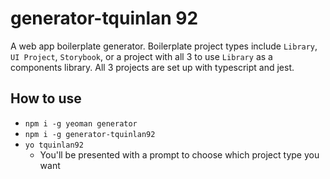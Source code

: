 # generator-tquinlan 92

A web app boilerplate generator.  Boilerplate project types include `Library`, `UI Project`, `Storybook`, or a project with all 3 to use `Library` as a components library.  All 3 projects are set up with typescript and jest. 

## How to use
- `npm i -g yeoman generator`
- `npm i -g generator-tquinlan92`
- `yo tquinlan92`
  - You'll be presented with a prompt to choose which project type you want 